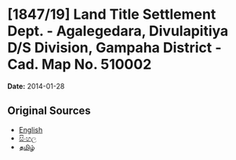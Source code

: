 # [1847/19] Land Title Settlement Dept. - Agalegedara, Divulapitiya D/S Division, Gampaha District - Cad. Map No. 510002

**Date:** 2014-01-28

## Original Sources

- [English](https://documents.gov.lk/view/extra-gazettes/2014/1/1847-19_E.pdf)
- [සිංහල](https://documents.gov.lk/view/extra-gazettes/2014/1/1847-19_S.pdf)
- [தமிழ்](https://documents.gov.lk/view/extra-gazettes/2014/1/1847-19_T.pdf)
